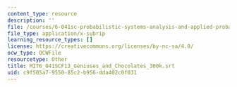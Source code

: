 ```yaml
---
content_type: resource
description: ''
file: /courses/6-041sc-probabilistic-systems-analysis-and-applied-probability-fall-2013/c9f505a7955085c2b956dda402c0f031_MIT6_041SCF13_Geniuses_and_Chocolates_300k.srt
file_type: application/x-subrip
learning_resource_types: []
license: https://creativecommons.org/licenses/by-nc-sa/4.0/
ocw_type: OCWFile
resourcetype: Other
title: MIT6_041SCF13_Geniuses_and_Chocolates_300k.srt
uid: c9f505a7-9550-85c2-b956-dda402c0f031
---
```

